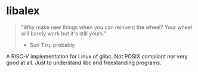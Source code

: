 # libalex

> "Why make new things when you can reinvent the wheel? Your wheel will barely
> work but it's still yours."
> - Sun Tzu, probably

A RISC-V implementation for Linux of glibc. Not POSIX compliant nor very good
at all. Just to understand libc and freestanding programs.
